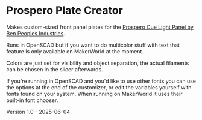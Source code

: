 # Prospero Plate Creator

Makes custom-sized front panel plates for the [Prospero Cue Light Panel by Ben Peoples Industries](https://benpeoples.com/stock-products/prospero-cue-light-system/).

Runs in OpenSCAD but if you want to do multicolor stuff with text that feature is only available on MakerWorld at the moment.

Colors are just set for visibility and object separation, the actual filaments can be chosen in the slicer afterwards.

If you're running in OpenSCAD and you'd like to use other fonts you can use the options at the end of the customizer, or edit the variables yourself with fonts found on your system.  When running on MakerWorld it uses their built-in font chooser.

Version 1.0 - 2025-06-04